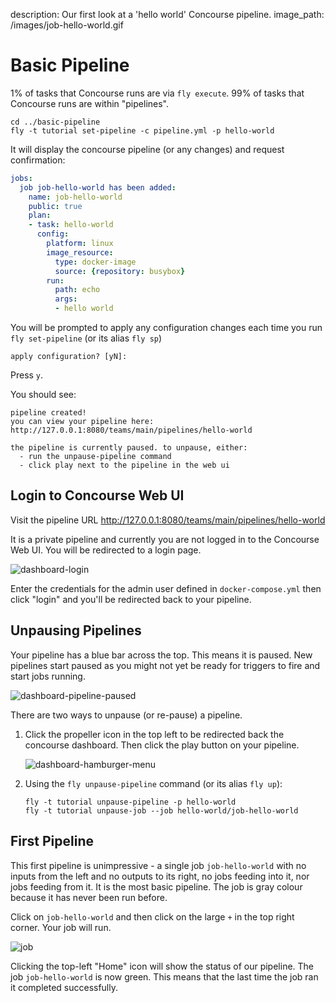description: Our first look at a 'hello world' Concourse pipeline.
image_path: /images/job-hello-world.gif

# Basic Pipeline

1% of tasks that Concourse runs are via `fly execute`. 99% of tasks that Concourse runs are within "pipelines".

```
cd ../basic-pipeline
fly -t tutorial set-pipeline -c pipeline.yml -p hello-world
```

It will display the concourse pipeline (or any changes) and request confirmation:

```yaml
jobs:
  job job-hello-world has been added:
    name: job-hello-world
    public: true
    plan:
    - task: hello-world
      config:
        platform: linux
        image_resource:
          type: docker-image
          source: {repository: busybox}
        run:
          path: echo
          args:
          - hello world
```

You will be prompted to apply any configuration changes each time you run `fly set-pipeline` (or its alias `fly sp`)

```
apply configuration? [yN]:
```

Press `y`.

You should see:

```
pipeline created!
you can view your pipeline here: http://127.0.0.1:8080/teams/main/pipelines/hello-world

the pipeline is currently paused. to unpause, either:
  - run the unpause-pipeline command
  - click play next to the pipeline in the web ui
```

## Login to Concourse Web UI

Visit the pipeline URL http://127.0.0.1:8080/teams/main/pipelines/hello-world

It is a private pipeline and currently you are not logged in to the Concourse Web UI. You will be redirected to a login page.

![dashboard-login](/images/dashboard-login.png)

Enter the credentials for the admin user defined in `docker-compose.yml` then click "login" and you'll be redirected back to your pipeline.

## Unpausing Pipelines

Your pipeline has a blue bar across the top. This means it is paused. New pipelines start paused as you might not yet be ready for triggers to fire and start jobs running.

![dashboard-pipeline-paused](/images/dashboard-pipeline-paused.png)

There are two ways to unpause (or re-pause) a pipeline.

1. Click the propeller icon in the top left to be redirected back the concourse dashboard. Then click the play button on your pipeline.

    ![dashboard-hamburger-menu](/images/dashboard-hamburger-menu.png)

    

2. Using the `fly unpause-pipeline` command (or its alias `fly up`):

    ```
    fly -t tutorial unpause-pipeline -p hello-world
    fly -t tutorial unpause-job --job hello-world/job-hello-world
    ```

## First Pipeline

This first pipeline is unimpressive - a single job `job-hello-world` with no inputs from the left and no outputs to its right, no jobs feeding into it, nor jobs feeding from it. It is the most basic pipeline. The job is gray colour because it has never been run before.

Click on `job-hello-world` and then click on the large `+` in the top right corner. Your job will run.

![job](/images/job-hello-world.gif)

Clicking the top-left "Home" icon will show the status of our pipeline. The job `job-hello-world` is now green. This means that the last time the job ran it completed successfully.
